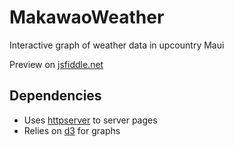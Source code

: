 # MakawaoWeather
Interactive graph of weather data in upcountry Maui

Preview on [jsfiddle.net](http://jsfiddle.net/404mehfy/1/embedded/result,js,html/)

## Dependencies
  - Uses [httpserver](https://github.com/indexzero/http-server) to server pages
  - Relies on [d3](https://github.com/d3/d3) for graphs
    
